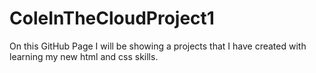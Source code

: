 # ColeInTheCloudProject1
On this GitHub Page I will be showing a projects that I have created with learning my new html and css skills. 
